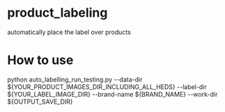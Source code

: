 # product_labeling
automatically place the label over products

# How to use
python auto_labelling_run_testing.py --data-dir ${YOUR_PRODUCT_IMAGES_DIR_INCLUDING_ALL_HEDS} --label-dir ${YOUR_LABEL_IMAGE_DIR} --brand-name ${BRAND_NAME} --work-dir ${OUTPUT_SAVE_DIR}
